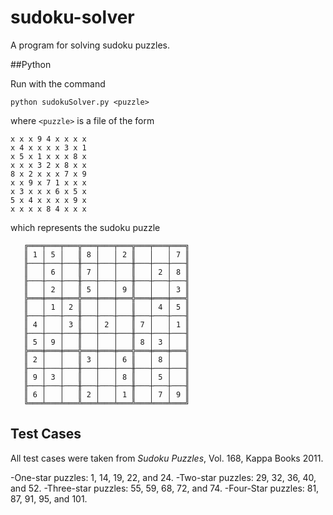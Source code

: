 # sudoku-solver
A program for solving sudoku puzzles.

##Python

Run with the command

```
python sudokuSolver.py <puzzle>
```

where `<puzzle>` is a file of the form

```
x x x 9 4 x x x x
x 4 x x x x 3 x 1
x 5 x 1 x x x 8 x
x x x 3 2 x 8 x x
8 x 2 x x x 7 x 9
x x 9 x 7 1 x x x
x 3 x x x 6 x 5 x
5 x 4 x x x x 9 x
x x x x 8 4 x x x
```

which represents the sudoku puzzle

```
   ╔═══╤═══╤═══╦═══╤═══╤═══╦═══╤═══╤═══╗
   ║ 1 │ 5 │   ║ 8 │   │ 2 ║   │   │ 7 ║
   ╟───┼───┼───╫───┼───┼───╫───┼───┼───╢
   ║   │ 6 │   ║ 7 │   │   ║   │ 2 │ 8 ║
   ╟───┼───┼───╫───┼───┼───╫───┼───┼───╢
   ║   │ 2 │   ║ 5 │   │ 9 ║   │   │ 3 ║
   ╠═══╪═══╪═══╬═══╪═══╪═══╬═══╪═══╪═══╣
   ║   │ 1 │ 2 ║   │   │   ║   │ 4 │ 5 ║
   ╟───┼───┼───╫───┼───┼───╫───┼───┼───╢
   ║ 4 │   │ 3 ║   │ 2 │   ║ 7 │   │ 1 ║
   ╟───┼───┼───╫───┼───┼───╫───┼───┼───╢
   ║ 5 │ 9 │   ║   │   │   ║ 8 │ 3 │   ║
   ╠═══╪═══╪═══╬═══╪═══╪═══╬═══╪═══╪═══╣
   ║ 2 │   │   ║ 3 │   │ 6 ║   │ 8 │   ║
   ╟───┼───┼───╫───┼───┼───╫───┼───┼───╢
   ║ 9 │ 3 │   ║   │   │ 8 ║   │ 5 │   ║
   ╟───┼───┼───╫───┼───┼───╫───┼───┼───╢
   ║ 6 │   │   ║ 2 │   │ 1 ║   │ 7 │ 9 ║
   ╚═══╧═══╧═══╩═══╧═══╧═══╩═══╧═══╧═══╝
```

## Test Cases
All test cases were taken from *Sudoku Puzzles*, Vol. 168, Kappa Books 2011.

-One-star puzzles: 1, 14, 19, 22, and 24.
-Two-star puzzles: 29, 32, 36, 40, and 52.
-Three-star puzzles: 55, 59, 68, 72, and 74.
-Four-Star puzzles: 81, 87, 91, 95, and 101.

